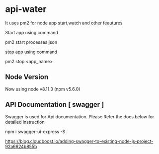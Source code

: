 # api-water
It uses pm2 for node app start,watch and other feautures

Start app using command

pm2 start processes.json

stop app using command

pm2 stop <app_name>

Node Version 
---------------
Now using node v8.11.3 (npm v5.6.0)

API Documentation [ swagger ]
------------------

Swagger is used for Api documentation. Please Refer the docs below for detailed instruction

npm i swagger-ui-express -S

https://blog.cloudboost.io/adding-swagger-to-existing-node-js-project-92a6624b855b
